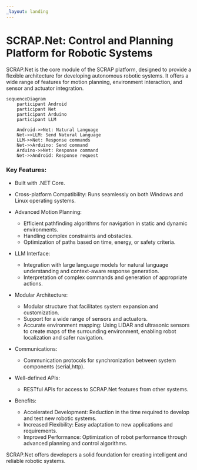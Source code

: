 ```yaml
---
_layout: landing
---
```


# SCRAP.Net: Control and Planning Platform for Robotic Systems

SCRAP.Net is the core module of the SCRAP platform, designed to provide a flexible architecture for developing autonomous robotic systems. It offers a wide range of features for motion planning, environment interaction, and sensor and actuator integration.

```mermaid
sequenceDiagram
    participant Android
    participant Net
    participant Arduino
	participant LLM

    Android->>Net: Natural Language
	Net->>LLM: Send Natural Language
	LLM->>Net: Response commands
    Net->>Arduino: Send command
    Arduino->>Net: Response command
    Net->>Android: Response request
```

### Key Features:
- Built with .NET Core.
- Cross-platform Compatibility: Runs seamlessly on both Windows and Linux operating systems.
- Advanced Motion Planning:	
	- Efficient pathfinding algorithms for navigation in static and dynamic environments.
	- Handling complex constraints and obstacles.
	- Optimization of paths based on time, energy, or safety criteria.
- LLM Interface:
	- Integration with large language models for natural language understanding and context-aware response generation.
	- Interpretation of complex commands and generation of appropriate actions.
- Modular Architecture:
	- Modular structure that facilitates system expansion and customization.
	- Support for a wide range of sensors and actuators.
	- Accurate environment mapping: Using LIDAR and ultrasonic sensors to create maps of the surrounding environment, enabling robot localization and safer navigation.
- Communications:
	- Communication protocols for synchronization between system components (serial,http).
- Well-defined APIs:
	- RESTful APIs for access to SCRAP.Net features from other systems.

- Benefits:
	- Accelerated Development: Reduction in the time required to develop and test new robotic systems.					
	- Increased Flexibility: Easy adaptation to new applications and requirements.
	- Improved Performance: Optimization of robot performance through advanced planning and control algorithms.

SCRAP.Net offers developers a solid foundation for creating intelligent and reliable robotic systems.


